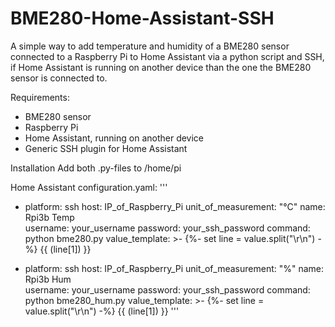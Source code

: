 # BME280-Home-Assistant-SSH

A simple way to add temperature and humidity of a BME280 sensor connected to a Raspberry Pi to Home Assistant via a python script and SSH, if Home Assistant is running on another device than the one the BME280 sensor is connected to.

Requirements:
- BME280 sensor
- Raspberry Pi
- Home Assistant, running on another device
- Generic SSH plugin for Home Assistant

Installation
Add both .py-files to /home/pi

Home Assistant configuration.yaml:
'''
  - platform: ssh
    host: IP_of_Raspberry_Pi
    unit_of_measurement: "°C"
    name: Rpi3b Temp        
    username: your_username
    password: your_ssh_password
    command: python bme280.py
    value_template: >-
      {%- set line = value.split("\r\n") -%}
      {{ (line[1]) }}

- platform: ssh
    host: IP_of_Raspberry_Pi
    unit_of_measurement: "%"
    name: Rpi3b Hum        
    username: your_username
    password: your_ssh_password 
    command: python bme280_hum.py
    value_template: >-
      {%- set line = value.split("\r\n") -%}
      {{ (line[1]) }}
'''
